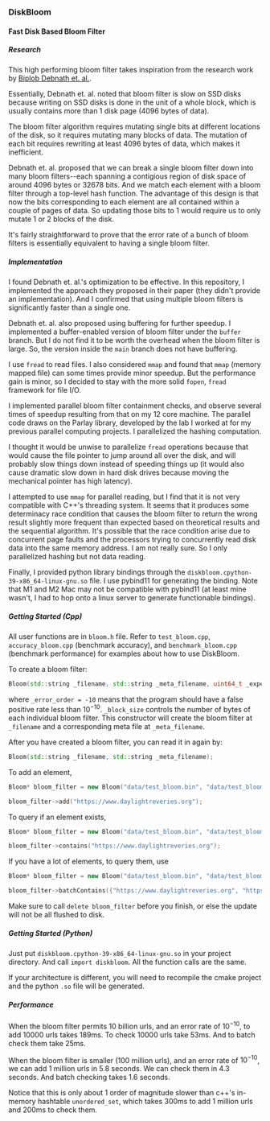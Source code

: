 ### DiskBloom

#### Fast Disk Based Bloom Filter

##### Research

This high performing bloom filter takes inspiration from the research work by [Biplob Debnath et. al.](https://ieeexplore.ieee.org/document/5961740).

Essentially, Debnath et. al. noted that bloom filter is slow on SSD disks because writing on SSD disks is done in the unit of a whole block, which is usually contains more than 1 disk page (4096 bytes of data). 

The bloom filter algorithm requires mutating single bits at different locations of the disk, so it requires mutating many blocks of data. The mutation of each bit requires rewriting at least 4096 bytes of data, which makes it inefficient. 

Debnath et. al. proposed that we can break a single bloom filter down into many bloom filters--each spanning a contigious region of disk space of around 4096 bytes or 32678 bits. And we match each element with a bloom filter through a top-level hash function. The advantage of this design is that now the bits corresponding to each element are all contained within a couple of pages of data. So updating those bits to 1 would require us to only mutate 1 or 2 blocks of the disk.  

It's fairly straightforward to prove that the error rate of a bunch of bloom filters is essentially equivalent to having a single bloom filter. 

##### Implementation

I found Debnath et. al.'s optimization to be effective. In this repository, I implemented the approach they proposed in their paper (they didn't provide an implementation). And I confirmed that using multiple bloom filters is significantly faster than a single one. 

Debnath et. al. also proposed using buffering for further speedup. I implemented a buffer-enabled version of bloom filter under the `buffer` branch. But I do not find it to be worth the overhead when the bloom filter is large. So, the version inside the `main` branch does not have buffering.

I use `fread` to read files. I also considered `mmap` and found that `mmap` (memory mapped file) can some times provide minor speedup. But the performance gain is minor, so I decided to stay with the more solid `fopen`, `fread` framework for file I/O. 

I implemented parallel bloom filter containment checks, and observe several times of speedup resulting from that on my 12 core machine. The parallel code draws on the Parlay library, developed by the lab I worked at for my previous parallel computing projects. I parallelized the hashing computation. 

I thought it would be unwise to parallelize `fread` operations because that would cause the file pointer to jump around all over the disk, and will probably slow things down instead of speeding things up (it would also cause dramatic slow down in hard disk drives because moving the mechanical pointer has high latency). 

I attempted to use `mmap` for parallel reading, but I find that it is not very compatible with C++'s threading system. It seems that it produces some determinacy race condition that causes the bloom filter to return the wrong result slightly more frequent than expected based on theoretical results and the sequential algorithm. It's possible that the race condition arise due to concurrent page faults and the processors trying to concurrently read disk data into the same memory address. I am not really sure. So I only parallelized hashing but not data reading. 

Finally, I provided python library bindings through the `diskbloom.cpython-39-x86_64-linux-gnu.so` file. I use pybind11 for generating the binding. Note that M1 and M2 Mac may not be compatible with pybind11 (at least mine wasn't, I had to hop onto a linux server to generate functionable bindings). 

##### Getting Started (Cpp)

All user functions are in `bloom.h` file. Refer to `test_bloom.cpp`, `accuracy_bloom.cpp` (benchmark accuracy), and `benchmark_bloom.cpp` (benchmark performance) for examples about how to use DiskBloom.

To create a bloom filter:
```cpp
Bloom(std::string _filename, std::string _meta_filename, uint64_t _expected_num_elements, double _error_order, uint32_t _block_size = 4096, int64_t _memory_limit = 2*1e9);
```
where `_error_order = -10` means that the program should have a false positive rate less than $10^{-10}$. `_block_size` controls the number of bytes of each individual bloom filter. This constructor will create the bloom filter at `_filename` and a corresponding meta file at `_meta_filename`.

After you have created a bloom filter, you can read it in again by:
```cpp
Bloom(std::string _filename, std::string _meta_filename);
```

To add an element,
```cpp
Bloom* bloom_filter = new Bloom("data/test_bloom.bin", "data/test_bloom.meta");

bloom_filter->add("https://www.daylightreveries.org");
```

To query if an element exists,
```cpp
Bloom* bloom_filter = new Bloom("data/test_bloom.bin", "data/test_bloom.meta");

bloom_filter->contains("https://www.daylightreveries.org");
```

If you have a lot of elements, to query them, use
```cpp
Bloom* bloom_filter = new Bloom("data/test_bloom.bin", "data/test_bloom.meta");

bloom_filter->batchContains({"https://www.daylightreveries.org", "https://www.facebook.com"});
```

Make sure to call `delete bloom_filter` before you finish, or else the update will not be all flushed to disk. 

##### Getting Started (Python)

Just put `diskbloom.cpython-39-x86_64-linux-gnu.so` in your project directory. And call `import diskbloom`. All the function calls are the same.

If your architecture is different, you will need to recompile the cmake project and the python `.so` file will be generated. 

##### Performance

When the bloom filter permits 10 billion urls, and an error rate of $10^{-10}$, to add 10000 urls takes 189ms. To check 10000 urls take 53ms. And to batch check them take 25ms. 

When the bloom filter is smaller (100 million urls), and an error rate of $10^{-10}$, we can add 1 million urls in 5.8 seconds. We can check them in 4.3 seconds. And batch checking takes 1.6 seconds. 

Notice that this is only about 1 order of magnitude slower than c++'s in-memory hashtable `unordered_set`, which takes 300ms to add 1 million urls and 200ms to check them. 


